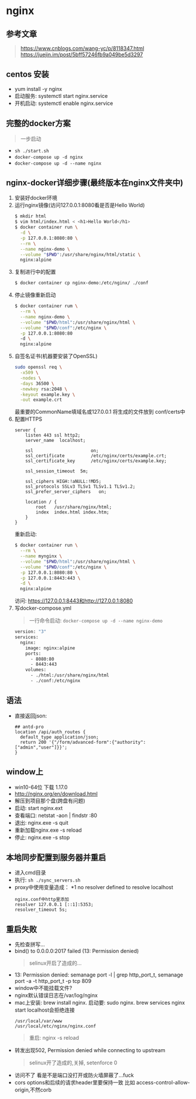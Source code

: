 # nginx
## 参考文章
> https://www.cnblogs.com/wang-yc/p/8118347.html \
> https://juejin.im/post/5bff57246fb9a049be5d3297

## centos 安装
- yum install -y nginx
- 启动服务: systemctl start nginx.service
- 开机启动: systemctl enable nginx.service

## 完整的docker方案
> 一步启动
- `sh ./start.sh`
- `docker-compose up -d nginx`
- `docker-compose up -d --name nginx`

## nginx-docker详细步骤(最终版本在nginx文件夹中)
1.  安装好docker环境
2.  运行nginx镜像(访问127.0.0.1:8080看是否是Hello World)
    ```bash
    $ mkdir html
    $ vim html/index.html < <h1>Hello World</h1>
    $ docker container run \
      -d \
      -p 127.0.0.1:8080:80 \
      --rm \
      --name nginx-demo \
      --volume "$PWD":/usr/share/nginx/html/static \
      nginx:alpine
    ```
3.  复制进行中的配置
    ```bash
    $ docker container cp nginx-demo:/etc/nginx/ ./conf
    ```
4.  停止镜像重新启动
    ```bash
    $ docker container rum \
      --rm \
      --name nginx-demo \
      --volume "$PWD/html":/usr/share/nginx/html \
      --volume "$PWD/conf":/etc/nginx \
      -p 127.0.0.1:8080:80
      -d \
      nginx:alpine
    ```
5.  自签名证书(机器要安装了OpenSSL)
    ```bash
    sudo openssl req \
      -x509 \
      -nodes \
      -days 36500 \
      -newkey rsa:2048 \
      -keyout example.key \
      -out example.crt
    ```
    最重要的CommonName填域名或127.0.0.1
    将生成的文件放到 conf/certs中
6.  配置HTTPS
    ```
    server {
        listen 443 ssl http2;
        server_name  localhost;
 
        ssl                      on;
        ssl_certificate          /etc/nginx/certs/example.crt;
        ssl_certificate_key      /etc/nginx/certs/example.key;
 
        ssl_session_timeout  5m;
 
        ssl_ciphers HIGH:!aNULL:!MD5;
        ssl_protocols SSLv3 TLSv1 TLSv1.1 TLSv1.2;
        ssl_prefer_server_ciphers   on;
 
        location / {
            root   /usr/share/nginx/html;
            index  index.html index.htm;
        }
    }
    ```
    重新启动:
    ```bash
    $ docker container run \
      --rm \
      --name mynginx \
      --volume "$PWD/html":/usr/share/nginx/html \
      --volume "$PWD/conf":/etc/nginx \
      -p 127.0.0.1:8080:80 \
      -p 127.0.0.1:8443:443 \
      -d \
      nginx:alpine
    ```
    访问: https://127.0.0.1:8443和http://127.0.0.1:8080
7.  写docker-compose.yml 
    > 一行命令启动: `docker-compose up -d --name nginx-demo` 
    ```bash
    version: "3"
    services:
      nginx:
        image: nginx:alpine
        ports:
          - 8080:80
          - 8443:443
        volumes:
          - ./html:/usr/share/nginx/html
          - ./conf:/etc/nginx
    ```
## 语法
- 直接返回json:
  ```
  ## antd-pro
  location /api/auth_routes {
    default_type application/json;
    return 200 '{"/form/advanced-form":{"authority":["admin","user"]}}';
  }
  ```
## window上
- win10-64位 下载 1.17.0
- http://nginx.org/en/download.html
- 解压到项目那个盘(跨盘有问题)
- 启动: start nginx.ext
- 查看端口: netstat -aon | findstr :80
- 退出: nginx.exe -s quit
- 重新加载nginx.exe -s reload
- 停止: nginx.exe -s stop
## 本地同步配置到服务器并重启
- 进入cmd目录
- 执行: `sh ./sync_servers.sh`
- proxy中使用变量造成： *1 no resolver defined to resolve localhost
  ```
  nginx.conf中http里添加
  resolver 127.0.0.1 [::1]:5353;
  resolver_timeout 5s;
  ```

## 重启失败
- 先检查拼写...
- bind() to 0.0.0.0:2017 failed (13: Permission denied)
  > selinux开启了造成的...
- 13: Permission denied: semanage port -l | grep http_port_t, semanage port -a -t http_port_t  -p tcp 809
- window中不能挂载文件?
- nginx默认错误日志在/var/log/nginx
- mac上安装: brew install nginx. 启动要: sudo nginx. brew services nginx start localhost会拒绝连接
  ```
  /usr/local/var/www
  /usr/local/etc/nginx/nginx.conf
  ```
  > 重启: nginx -s reload
- 转发出现502,  Permission denied while connecting to upstream
  > selinux开了造成的,关掉, setenforce 0
- 访问不了 看是不是端口没打开或防火墙屏蔽了...fuck
- cors options和后续的请求header里要保持一致 比如 access-control-allow-origin,不然corb